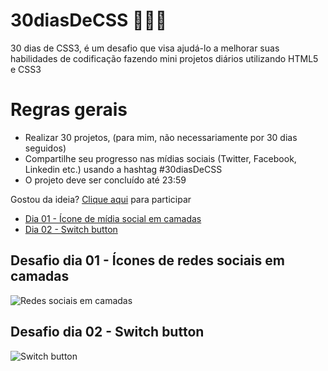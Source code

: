 # 30diasDeCSS 👨🏻‍💻

 30 dias de CSS3, é um desafio que visa ajudá-lo a melhorar suas habilidades de codificação fazendo mini projetos diários utilizando HTML5 e CSS3

# Regras gerais

* Realizar 30 projetos, (para mim, não necessariamente por 30 dias seguidos)
* Compartilhe seu progresso nas mídias sociais (Twitter, Facebook, Linkedin etc.) usando a hashtag #30diasDeCSS
* O projeto deve ser concluído até 23:59

Gostou da ideia?
[Clique aqui](https://github.com/MilenaCarecho/30diasDeCSS/issues/1) para participar

* [Dia 01 - Ícone de mídia social em camadas](#day01)
* [Dia 02 - Switch button](#day02)

## Desafio dia 01 - Ícones de redes sociais em camadas <a name="day01"></a>

![Redes sociais em camadas](./challanges/01/video.gif)

## Desafio dia 02 - Switch button <a name="day02"></a>

![Switch button](./challanges/02/video.gif)
